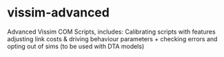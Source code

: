 # vissim-advanced
Advanced Vissim COM Scripts, includes:
Calibrating scripts with features adjusting link costs & driving behaviour parameters + checking errors and opting out of sims (to be used with DTA models)

